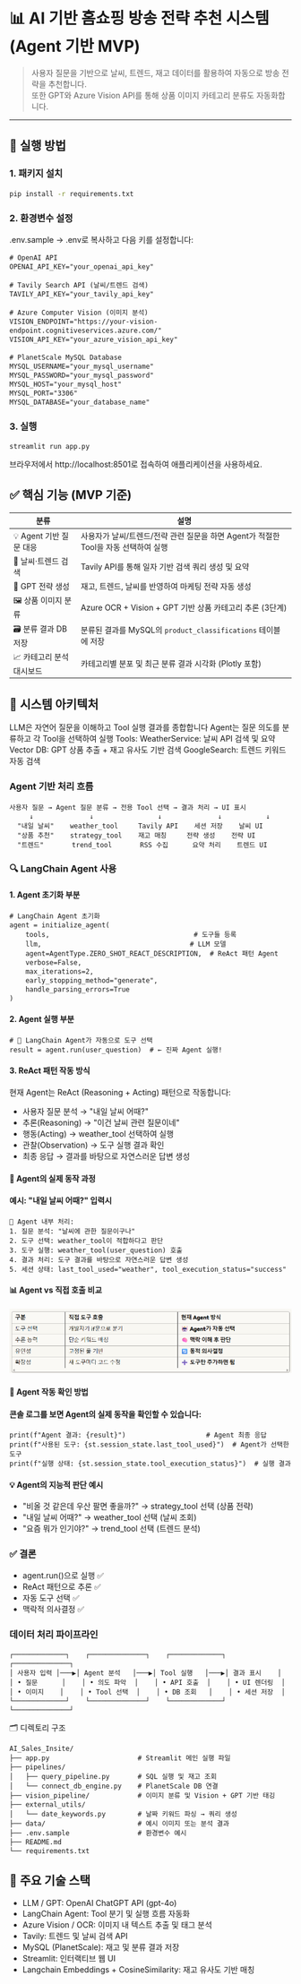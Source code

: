 # 📊 AI 기반 홈쇼핑 방송 전략 추천 시스템 (Agent 기반 MVP)

> 사용자 질문을 기반으로 날씨, 트렌드, 재고 데이터를 활용하여 자동으로 방송 전략을 추천합니다.  
> 또한 GPT와 Azure Vision API를 통해 상품 이미지 카테고리 분류도 자동화합니다.

---

## 🚀 실행 방법

### 1. 패키지 설치
```bash
pip install -r requirements.txt
```
### 2. 환경변수 설정
.env.sample → .env로 복사하고 다음 키를 설정합니다:
```
# OpenAI API
OPENAI_API_KEY="your_openai_api_key"

# Tavily Search API (날씨/트렌드 검색)
TAVILY_API_KEY="your_tavily_api_key"

# Azure Computer Vision (이미지 분석)
VISION_ENDPOINT="https://your-vision-endpoint.cognitiveservices.azure.com/"
VISION_API_KEY="your_azure_vision_api_key"

# PlanetScale MySQL Database
MYSQL_USERNAME="your_mysql_username"
MYSQL_PASSWORD="your_mysql_password"
MYSQL_HOST="your_mysql_host"
MYSQL_PORT="3306"
MYSQL_DATABASE="your_database_name"
```
### 3. 실행
```
streamlit run app.py
```
브라우저에서 http://localhost:8501로 접속하여 애플리케이션을 사용하세요.

## ✅ 핵심 기능 (MVP 기준)
| 분류                | 설명                                                   |
| ----------------- | ---------------------------------------------------- |
| 💡 Agent 기반 질문 대응 | 사용자가 날씨/트렌드/전략 관련 질문을 하면 Agent가 적절한 Tool을 자동 선택하여 실행 |
| 🔎 날씨·트렌드 검색      | Tavily API를 통해 일자 기반 검색 쿼리 생성 및 요약                   |
| 🧠 GPT 전략 생성      | 재고, 트렌드, 날씨를 반영하여 마케팅 전략 자동 생성                       |
| 🖼️ 상품 이미지 분류     | Azure OCR + Vision + GPT 기반 상품 카테고리 추론 (3단계)         |
| 🗃️ 분류 결과 DB 저장   | 분류된 결과를 MySQL의 `product_classifications` 테이블에 저장     |
| 📈 카테고리 분석 대시보드   | 카테고리별 분포 및 최근 분류 결과 시각화 (Plotly 포함)                  |

## 🧠 시스템 아키텍처

LLM은 자연어 질문을 이해하고 Tool 실행 결과를 종합합니다
Agent는 질문 의도를 분류하고 각 Tool을 선택하여 실행
Tools:
WeatherService: 날씨 API 검색 및 요약
Vector DB: GPT 상품 추출 + 재고 유사도 기반 검색
GoogleSearch: 트렌드 키워드 자동 검색

### Agent 기반 처리 흐름
```
사용자 질문 → Agent 질문 분류 → 전용 Tool 선택 → 결과 처리 → UI 표시
     ↓              ↓                ↓              ↓           ↓
  "내일 날씨"    weather_tool     Tavily API    세션 저장    날씨 UI
  "상품 추천"    strategy_tool    재고 매칭     전략 생성    전략 UI
  "트렌드"       trend_tool       RSS 수집      요약 처리    트렌드 UI
```

### 🔍 LangChain Agent 사용 
#### 1. Agent 초기화 부분
```
# LangChain Agent 초기화
agent = initialize_agent(
    tools,                                    # 도구들 등록
    llm,                                     # LLM 모델
    agent=AgentType.ZERO_SHOT_REACT_DESCRIPTION,  # ReAct 패턴 Agent
    verbose=False,
    max_iterations=2,
    early_stopping_method="generate",
    handle_parsing_errors=True
)
```
#### 2. Agent 실행 부분
```
# 🤖 LangChain Agent가 자동으로 도구 선택
result = agent.run(user_question)  # ← 진짜 Agent 실행!
```
#### 3. ReAct 패턴 작동 방식
현재 Agent는 ReAct (Reasoning + Acting) 패턴으로 작동합니다:
- 사용자 질문 분석 → "내일 날씨 어때?"
- 추론(Reasoning) → "이건 날씨 관련 질문이네"
- 행동(Acting) → weather_tool 선택하여 실행
- 관찰(Observation) → 도구 실행 결과 확인
- 최종 응답 → 결과를 바탕으로 자연스러운 답변 생성

#### 🤖 Agent의 실제 동작 과정
#### 예시: "내일 날씨 어때?" 입력시
```
🤖 Agent 내부 처리:
1. 질문 분석: "날씨에 관한 질문이구나"
2. 도구 선택: weather_tool이 적합하다고 판단
3. 도구 실행: weather_tool(user_question) 호출
4. 결과 처리: 도구 결과를 바탕으로 자연스러운 답변 생성
5. 세션 상태: last_tool_used="weather", tool_execution_status="success"
```
#### 📊 Agent vs 직접 호출 비교
![alt text](image.png)

#### 🔧 Agent 작동 확인 방법
#### 콘솔 로그를 보면 Agent의 실제 동작을 확인할 수 있습니다:
```
print(f"Agent 결과: {result}")                    # Agent 최종 응답
print(f"사용된 도구: {st.session_state.last_tool_used}")  # Agent가 선택한 도구
print(f"실행 상태: {st.session_state.tool_execution_status}")  # 실행 결과
```
#### 💡 Agent의 지능적 판단 예시
- "비올 것 같은데 우산 팔면 좋을까?" → strategy_tool 선택 (상품 전략)
- "내일 날씨 어때?" → weather_tool 선택 (날씨 조회)
- "요즘 뭐가 인기야?" → trend_tool 선택 (트렌드 분석)

### ✅ 결론
- agent.run()으로 실행 ✅
- ReAct 패턴으로 추론 ✅
- 자동 도구 선택 ✅
- 맥락적 의사결정 ✅


### 데이터 처리 파이프라인
```
┌─────────────┐    ┌──────────────┐    ┌─────────────┐    ┌──────────────┐
│ 사용자 입력 │───▶│ Agent 분석   │───▶│ Tool 실행   │───▶│ 결과 표시    │
│ • 질문      │    │ • 의도 파악  │    │ • API 호출  │    │ • UI 렌더링  │
│ • 이미지    │    │ • Tool 선택  │    │ • DB 조회   │    │ • 세션 저장  │
└─────────────┘    └──────────────┘    └─────────────┘    └──────────────┘
```

🗂️ 디렉토리 구조
```
AI_Sales_Insite/
├── app.py                      # Streamlit 메인 실행 파일
├── pipelines/
│   ├── query_pipeline.py       # SQL 실행 및 재고 조회
│   └── connect_db_engine.py    # PlanetScale DB 연결
├── vision_pipeline/            # 이미지 분류 및 Vision + GPT 기반 태깅
├── external_utils/
│   └── date_keywords.py        # 날짜 키워드 파싱 → 쿼리 생성
├── data/                       # 예시 이미지 또는 분석 결과
├── .env.sample                 # 환경변수 예시
├── README.md
└── requirements.txt

```
## 🔧 주요 기술 스택
- LLM / GPT: OpenAI ChatGPT API (gpt-4o)
- LangChain Agent: Tool 분기 및 실행 흐름 자동화
- Azure Vision / OCR: 이미지 내 텍스트 추출 및 태그 분석
- Tavily: 트렌드 및 날씨 검색 API
- MySQL (PlanetScale): 재고 및 분류 결과 저장
- Streamlit: 인터랙티브 웹 UI
- Langchain Embeddings + CosineSimilarity: 재고 유사도 기반 매칭